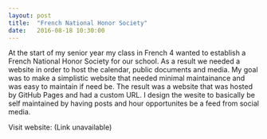```yaml
---
layout: post
title:  "French National Honor Society"
date:   2016-08-18 10:30:00
---
```

At the start of my senior year my class in French 4 wanted to establish a French National Honor Society for our school. As a result we needed a website in order to host the calendar, public documents and media. My goal was to make a simplistic website that needed minimal maintainance and was easy to maintain if need be. The result was a website that was hosted by GitHub Pages and had a custom URL. I design the wesite to basically be self maintained by having posts and hour opportunites be a feed from social media. 

Visit website:
(Link unavailable)

